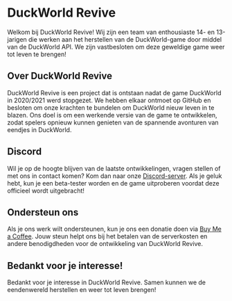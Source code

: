 
# DuckWorld Revive

Welkom bij DuckWorld Revive! Wij zijn een team van enthousiaste 14- en 13-jarigen die werken aan het herstellen van de DuckWorld-game door middel van de DuckWorld API. We zijn vastbesloten om deze geweldige game weer tot leven te brengen!

## Over DuckWorld Revive

DuckWorld Revive is een project dat is ontstaan nadat de game DuckWorld in 2020/2021 werd stopgezet. We hebben elkaar ontmoet op GitHub en besloten om onze krachten te bundelen om DuckWorld nieuw leven in te blazen. Ons doel is om een werkende versie van de game te ontwikkelen, zodat spelers opnieuw kunnen genieten van de spannende avonturen van eendjes in DuckWorld.

## Discord

Wil je op de hoogte blijven van de laatste ontwikkelingen, vragen stellen of met ons in contact komen? Kom dan naar onze [Discord-server](https://discord.gg/K2mAww42r6). Als je geluk hebt, kun je een beta-tester worden en de game uitproberen voordat deze officieel wordt uitgebracht!

## Ondersteun ons

Als je ons werk wilt ondersteunen, kun je ons een donatie doen via [Buy Me a Coffee](https://www.buymeacoffee.com/jonathanweiss). Jouw steun helpt ons bij het betalen van de serverkosten en andere benodigdheden voor de ontwikkeling van DuckWorld Revive.

## Bedankt voor je interesse!

Bedankt voor je interesse in DuckWorld Revive. Samen kunnen we de eendenwereld herstellen en weer tot leven brengen!
